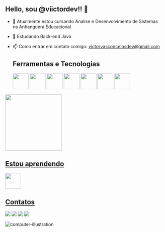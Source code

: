 ## Hello, sou @viictordev!! 👋

- 🔭 Atualmente estou cursando Analise e Desenvolvimento de Sistemas na Anhanguera Educacional
- 🌱 Estudando Back-end Java
- 📫 Como entrar em contato comigo: victorvasconcelosdev@gmail.com

  ## Ferramentas e Tecnologias
  <img src="https://cdn.jsdelivr.net/gh/devicons/devicon@latest/icons/html5/html5-original-wordmark.svg" width="50" height="50" />
  <img src="https://cdn.jsdelivr.net/gh/devicons/devicon@latest/icons/css3/css3-original-wordmark.svg" width="50" height="50" />
   <img src="https://cdn.jsdelivr.net/gh/devicons/devicon@latest/icons/javascript/javascript-original.svg" width="50" height="50" />
   <img src="https://cdn.jsdelivr.net/gh/devicons/devicon@latest/icons/lua/lua-original.svg"  width="50" height="50" />
  <img src="https://cdn.jsdelivr.net/gh/devicons/devicon@latest/icons/notion/notion-original.svg" width="50" height="50" />
  <img src="https://cdn.jsdelivr.net/gh/devicons/devicon@latest/icons/vscode/vscode-original.svg" width="50" height="50" />
  <img src="https://cdn.jsdelivr.net/gh/devicons/devicon@latest/icons/canva/canva-original.svg" width="50" height="50" />
 

  <div>
<a href="https://github.com/victorrvasconcelos">
<img loading="lazy" height="180em" src="https://github-readme-stats.vercel.app/api/top-langs/?username=victorrvasconcelos&layout=compact&langs_count=7&theme=dracula"/>                        
</div>
  
## Estou aprendendo
  <img src="https://cdn.jsdelivr.net/gh/devicons/devicon@latest/icons/java/java-original.svg" 
  width="50" height="50" />
   

   ## Contatos

<div>
<a href="https://www.instagram.com/viictordev/" target="_blank"><img loading="lazy" src="https://img.shields.io/badge/-Instagram-%23E4405F?style=for-the-badge&logo=instagram&logoColor=white" target="_blank"></a>
<a href="https://www.tiktok.com/@viictordev" target="_blank"><img loading="lazy" src="https://img.shields.io/badge/Tiktok-9146FF?style=for-the-badge&logo=tiktok&logoColor=white" target="_blank"></a>
<a href = "victorvasconcelosdev@gmail.com"><img loading="lazy" src="https://img.shields.io/badge/Gmail-D14836?style=for-the-badge&logo=gmail&logoColor=white" target="_blank"></a>
<a href="https://www.linkedin.com/in/victor-vasconcelos-b08593308/" target="_blank"><img loading="lazy" src="https://img.shields.io/badge/-LinkedIn-%230077B5?style=for-the-badge&logo=linkedin&logoColor=white" target="_blank"></a>   
</div>


![computer-illustration](https://github.com/user-attachments/assets/7684061d-bace-40f8-9f5e-9d02ec6525e9)





          
  
          
 
          
          
 
          
  
          
  
          
  
          
          

